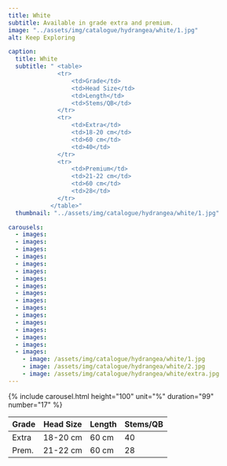 ```yaml
---
title: White
subtitle: Available in grade extra and premium.
image: "../assets/img/catalogue/hydrangea/white/1.jpg"
alt: Keep Exploring

caption: 
  title: White
  subtitle: " <table>
              <tr>
                  <td>Grade</td>
                  <td>Head Size</td>
                  <td>Length</td>
                  <td>Stems/QB</td>
              </tr>
              <tr>
                  <td>Extra</td>
                  <td>18-20 cm</td>
                  <td>60 cm</td>
                  <td>40</td>
              </tr>
              <tr>
                  <td>Premium</td>
                  <td>21-22 cm</td>
                  <td>60 cm</td>
                  <td>28</td>
              </tr>
            </table>"
  thumbnail: "../assets/img/catalogue/hydrangea/white/1.jpg"

carousels:
  - images:
  - images:
  - images:
  - images:
  - images:
  - images:
  - images:
  - images:
  - images:
  - images:
  - images:
  - images:
  - images:
  - images:
  - images:
  - images:
  - images: 
    - image: /assets/img/catalogue/hydrangea/white/1.jpg
    - image: /assets/img/catalogue/hydrangea/white/2.jpg
    - image: /assets/img/catalogue/hydrangea/white/extra.jpg
---
```


{% include carousel.html height="100" unit="%" duration="99" number="17" %}

|  Grade  |  Head Size | Length | Stems/QB |
|---------|------------|--------|----------|
|  Extra  |  18-20 cm  | 60 cm  |    40    |
|  Prem.  |  21-22 cm  | 60 cm  |    28    |